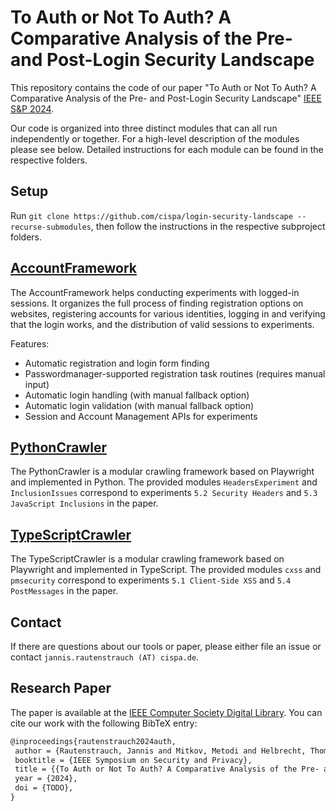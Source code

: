 # To Auth or Not To Auth? A Comparative Analysis of the Pre- and Post-Login Security Landscape

This repository contains the code of our paper "To Auth or Not To Auth? A Comparative Analysis of the Pre- and Post-Login Security Landscape" [IEEE S&P 2024](https://swag.cispa.saarland/papers/rautenstrauch2024auth.pdf).

Our code is organized into three distinct modules that can all run independently or together.
For a high-level description of the modules please see below. Detailed instructions for each module can be found in the respective folders.

## Setup

Run `git clone https://github.com/cispa/login-security-landscape --recurse-submodules`, then follow the instructions in the respective subproject folders.

## [AccountFramework](AccountFramework/README.md)

The AccountFramework helps conducting experiments with logged-in sessions.
It organizes the full process of finding registration options on websites, registering accounts for various identities, logging in and verifying that the login works, and the distribution of valid sessions to experiments.

Features:
- Automatic registration and login form finding
- Passwordmanager-supported registration task routines (requires manual input)
- Automatic login handling (with manual fallback option)
- Automatic login validation (with manual fallback option)
- Session and Account Management APIs for experiments

## [PythonCrawler](PythonCrawler/README.md)

The PythonCrawler is a modular crawling framework based on Playwright and implemented in Python.
The provided modules `HeadersExperiment` and `InclusionIssues` correspond to experiments `5.2 Security Headers` and `5.3 JavaScript Inclusions` in the paper.


## [TypeScriptCrawler](TypeScriptCrawler/README.md)

The TypeScriptCrawler is a modular crawling framework based on Playwright and implemented in TypeScript.
The provided modules `cxss` and `pmsecurity` correspond to experiments `5.1 Client-Side XSS` and `5.4 PostMessages` in the paper.

## Contact

If there are questions about our tools or paper, please either file an issue or contact `jannis.rautenstrauch (AT) cispa.de`.

## Research Paper

The paper is available at the [IEEE Computer Society Digital Library](TODO). 
You can cite our work with the following BibTeX entry:
```latex
@inproceedings{rautenstrauch2024auth,
 author = {Rautenstrauch, Jannis and Mitkov, Metodi and Helbrecht, Thomas and Hetterich, Lorenz and Stock, Ben},
 booktitle = {IEEE Symposium on Security and Privacy},
 title = {{To Auth or Not To Auth? A Comparative Analysis of the Pre- and Post-Login Security Landscape}},
 year = {2024},
 doi = {TODO},
}
```
